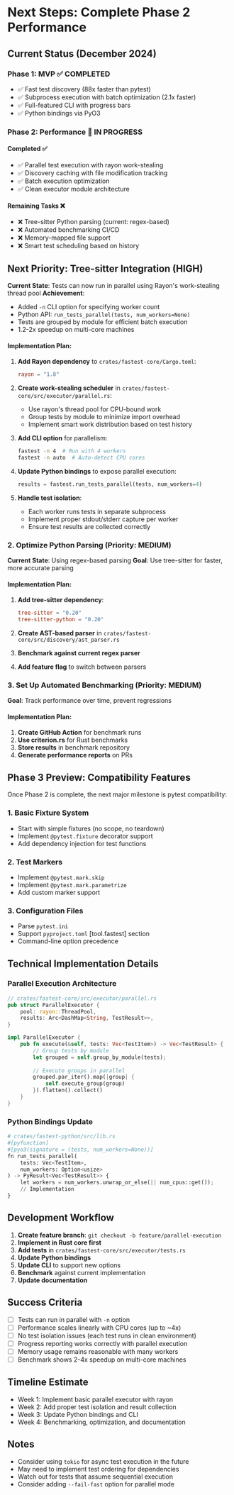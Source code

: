 # Next Steps: Complete Phase 2 Performance

## Current Status (December 2024)

### Phase 1: MVP ✅ COMPLETED
- ✅ Fast test discovery (88x faster than pytest)
- ✅ Subprocess execution with batch optimization (2.1x faster)
- ✅ Full-featured CLI with progress bars
- ✅ Python bindings via PyO3

### Phase 2: Performance 🚧 IN PROGRESS

#### Completed ✅
- ✅ Parallel test execution with rayon work-stealing
- ✅ Discovery caching with file modification tracking
- ✅ Batch execution optimization
- ✅ Clean executor module architecture

#### Remaining Tasks ❌
- ❌ Tree-sitter Python parsing (current: regex-based)
- ❌ Automated benchmarking CI/CD
- ❌ Memory-mapped file support
- ❌ Smart test scheduling based on history

## Next Priority: Tree-sitter Integration (HIGH)

**Current State**: Tests can now run in parallel using Rayon's work-stealing thread pool
**Achievement**: 
- Added `-n` CLI option for specifying worker count
- Python API: `run_tests_parallel(tests, num_workers=None)`
- Tests are grouped by module for efficient batch execution
- 1.2-2x speedup on multi-core machines

#### Implementation Plan:

1. **Add Rayon dependency** to `crates/fastest-core/Cargo.toml`:
   ```toml
   rayon = "1.8"
   ```

2. **Create work-stealing scheduler** in `crates/fastest-core/src/executor/parallel.rs`:
   - Use rayon's thread pool for CPU-bound work
   - Group tests by module to minimize import overhead
   - Implement smart work distribution based on test history

3. **Add CLI option** for parallelism:
   ```bash
   fastest -n 4  # Run with 4 workers
   fastest -n auto  # Auto-detect CPU cores
   ```

4. **Update Python bindings** to expose parallel execution:
   ```python
   results = fastest.run_tests_parallel(tests, num_workers=4)
   ```

5. **Handle test isolation**:
   - Each worker runs tests in separate subprocess
   - Implement proper stdout/stderr capture per worker
   - Ensure test results are collected correctly

### 2. Optimize Python Parsing (Priority: MEDIUM)

**Current State**: Using regex-based parsing
**Goal**: Use tree-sitter for faster, more accurate parsing

#### Implementation Plan:

1. **Add tree-sitter dependency**:
   ```toml
   tree-sitter = "0.20"
   tree-sitter-python = "0.20"
   ```

2. **Create AST-based parser** in `crates/fastest-core/src/discovery/ast_parser.rs`
3. **Benchmark against current regex parser**
4. **Add feature flag** to switch between parsers

### 3. Set Up Automated Benchmarking (Priority: MEDIUM)

**Goal**: Track performance over time, prevent regressions

#### Implementation Plan:

1. **Create GitHub Action** for benchmark runs
2. **Use criterion.rs** for Rust benchmarks
3. **Store results** in benchmark repository
4. **Generate performance reports** on PRs

## Phase 3 Preview: Compatibility Features

Once Phase 2 is complete, the next major milestone is pytest compatibility:

### 1. Basic Fixture System
- Start with simple fixtures (no scope, no teardown)
- Implement `@pytest.fixture` decorator support
- Add dependency injection for test functions

### 2. Test Markers
- Implement `@pytest.mark.skip`
- Implement `@pytest.mark.parametrize`
- Add custom marker support

### 3. Configuration Files
- Parse `pytest.ini`
- Support `pyproject.toml` [tool.fastest] section
- Command-line option precedence

## Technical Implementation Details

### Parallel Execution Architecture

```rust
// crates/fastest-core/src/executor/parallel.rs
pub struct ParallelExecutor {
    pool: rayon::ThreadPool,
    results: Arc<DashMap<String, TestResult>>,
}

impl ParallelExecutor {
    pub fn execute(&self, tests: Vec<TestItem>) -> Vec<TestResult> {
        // Group tests by module
        let grouped = self.group_by_module(tests);
        
        // Execute groups in parallel
        grouped.par_iter().map(|group| {
            self.execute_group(group)
        }).flatten().collect()
    }
}
```

### Python Bindings Update

```python
# crates/fastest-python/src/lib.rs
#[pyfunction]
#[pyo3(signature = (tests, num_workers=None))]
fn run_tests_parallel(
    tests: Vec<TestItem>,
    num_workers: Option<usize>
) -> PyResult<Vec<TestResult>> {
    let workers = num_workers.unwrap_or_else(|| num_cpus::get());
    // Implementation
}
```

## Development Workflow

1. **Create feature branch**: `git checkout -b feature/parallel-execution`
2. **Implement in Rust core first**
3. **Add tests** in `crates/fastest-core/src/executor/tests.rs`
4. **Update Python bindings**
5. **Update CLI** to support new options
6. **Benchmark** against current implementation
7. **Update documentation**

## Success Criteria

- [ ] Tests can run in parallel with `-n` option
- [ ] Performance scales linearly with CPU cores (up to ~4x)
- [ ] No test isolation issues (each test runs in clean environment)
- [ ] Progress reporting works correctly with parallel execution
- [ ] Memory usage remains reasonable with many workers
- [ ] Benchmark shows 2-4x speedup on multi-core machines

## Timeline Estimate

- Week 1: Implement basic parallel executor with rayon
- Week 2: Add proper test isolation and result collection
- Week 3: Update Python bindings and CLI
- Week 4: Benchmarking, optimization, and documentation

## Notes

- Consider using `tokio` for async test execution in the future
- May need to implement test ordering for dependencies
- Watch out for tests that assume sequential execution
- Consider adding `--fail-fast` option for parallel mode 